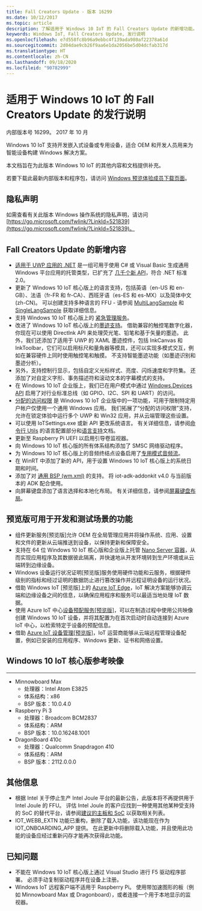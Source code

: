 ```yaml
---
title: Fall Creators Update - 版本 16299
ms.date: 10/12/2017
ms.topic: article
description: 了解适用于 Windows 10 IoT 的 Fall Creators Update 的新增功能。
keywords: Windows IoT, Fall Creators Update, 发行说明
ms.openlocfilehash: e7d558fc8b96a9ebbc4f139ada980af22378a61d
ms.sourcegitcommit: 2d04dae9cb26f9aa6e1da2056be5d04dcfab317d
ms.translationtype: HT
ms.contentlocale: zh-CN
ms.lasthandoff: 09/18/2020
ms.locfileid: "90782999"
---
```

# <a name="fall-creators-update-release-notes-for-windows-10-iot"></a>适用于 Windows 10 IoT 的 Fall Creators Update 的发行说明
内部版本号 16299。 2017 年 10 月

Windows 10 IoT 支持开发嵌入式设备或专用设备，适合 OEM 和开发人员用来为智能设备构建 Windows 解决方案。

本文档旨在为此版本 Windows 10 IoT 的其他内容和文档提供补充。

若要下载此最新内部版本和程序包，请访问 [Windows 预览体验成员下载页面](https://www.microsoft.com/en-us/software-download/windowsiot)。

## <a name="privacy-statement"></a>隐私声明

如需查看有关此版本 Windows 操作系统的隐私声明，请访问 [https://go.microsoft.com/fwlink/?LinkId=521839](https://go.microsoft.com/fwlink/?LinkId=521839)。

## <a name="whats-new-in-fall-creators-update"></a>Fall Creators Update 的新增内容
* [适用于 UWP 应用的 .NET](https://msdn.microsoft.com/library/windows/apps/xaml/mt185501.aspx?f=255&mspperror=-2147217396) 是一组可用于使用 C# 或 Visual Basic 生成通用 Windows 平台应用的托管类型，已扩充了 [几千个新 API](https://blogs.msdn.microsoft.com/dotnet/2017/08/25/uwp-net-standard-2-0-preview/)，符合 .NET 标准 2.0。
* 更新了 Windows 10 IoT 核心版上的语言支持，包括英语（en-US 和 en-GB）、法语（fr-FR 和 fr-CA）、西班牙语（es-ES 和 es-MX）以及简体中文 (zh-CN)。 可以创建支持多种语言的 FFU - 请参阅 [MultiLangSample](https://github.com/ms-iot/iot-adk-addonkit/tree/16299/Source-arm/Products/MultiLangSample) 和 [SingleLangSample](https://github.com/ms-iot/iot-adk-addonkit/tree/16299/Source-arm/Products/SingleLangSample) 获取详细信息。
* 支持 Windows 10 IoT 核心版上的 [紧急管理服务](https://technet.microsoft.com/library/cc736319(v=ws.10).aspx)。
* 改进了 Windows 10 IoT 核心版上的[墨迹支持](https://docs.microsoft.com/windows/uwp/input-and-devices/pen-and-stylus-interactions)。 借助兼容的触控笔数字化器，你现在可以使用 DirectInk API 来处理荧光笔、铅笔和基于矢量的墨迹。 此外，我们还添加了适用于 UWP 的 XAML 墨迹控件，包括 InkCanvas 和 InkToolbar，它们可以启用标尺和量角器等模具，还可以实现多模式交互，例如在兼容硬件上同时使用触控笔和触摸。 不支持智能墨迹功能（如墨迹识别和墨迹分析）。
* 另外，支持控制行显示，包括自定义光标样式、亮度、闪烁速度和字符集。 还添加了对自定义字形、事务描述符和滚动文本的字幕模式的支持。
* 在 Windows 10 IoT 企业版上，我们已在用户模式中通过 [Windows.Devices API](https://docs.microsoft.com/windows/uwp/devices-sensors/enable-usermode-access) 启用了对行业标准总线（如 GPIO、I2C、SPI 和 UART）的访问。
* [分配的访问权限](https://docs.microsoft.com/windows/configuration/lock-down-windows-10-to-specific-apps) 是 Windows 10 IoT 企业版中的一项功能，可用于限制特定用户帐户仅使用一个通用 Windows 应用。 我们拓展了“分配的访问权限”支持，允许在锁定体验中运行多个 UWP 和 Win32 应用，并从云端管理这些设置。
* 可以使用 IoTSettings.exe 或新 API 更改系统语言。 有关详细信息，请参阅[命令行 Utils](https://docs.microsoft.com/windows/iot-core/develop-your-app/multilang) 的语言配置部分和[语言支持](https://docs.microsoft.com/windows/iot-core/develop-your-app/multilang)文档。
* 更新至 Raspberry Pi UEFI 以启用引导卷监视器。
* 向 Windows 10 IoT 核心版的所有体系结构添加了 SMSC 网络驱动程序。
* 为 Windows 10 IoT 核心版上的音频终结点设备启用了[专用模式音频流](https://msdn.microsoft.com/library/windows/desktop/dd370844(v=vs.85).aspx)。
* 在 WinRT 中添加了新的 API，用于设置 Windows 10 IoT 核心版上的系统日期和时间。
* 添加了对 [通用 BSP (wm.xml)](https://docs.microsoft.com/windows-hardware/manufacture/iot/create-packages) 的支持。 将 iot-adk-addonkit v4.0 与当前版本的 ADK 配合使用。
* 向屏幕键盘添加了语言选择和本地化布局。 有关详细信息，请参阅[屏幕键盘布局](https://docs.microsoft.com/windows/iot-core/develop-your-app/onscreenkeyboardlayouts)。

## <a name="features-in-preview-for-dev-and-test-scenarios"></a>预览版可用于开发和测试场景的功能
* 组件更新服务[预览版]允许 OEM 在全局管理应用并将操作系统、应用、设置和文件的更新从云端推送到设备，以保持更新和保障安全。
* 支持在 64 位 Windows 10 IoT 核心版和企业版上托管 [Nano Server 容器](https://docs.microsoft.com/virtualization/windowscontainers/about/index)，从而实现应用程序及其数据彼此隔离，并快速地从开发环境转到生产环境或从云端转到边缘设备。
* Windows 设备运行状况证明[预览版]服务使用硬件功能和云服务，根据硬件级别的指标和经过证明的数据防止进行篡改操作并远程证明设备的运行状况。
* 借助 Windows IoT [预览版]上的 [Azure IoT Edge](https://azure.microsoft.com/campaigns/iot-edge/)，IoT 解决方案能够协调云端和边缘设备之间的信息，以确保应用程序和服务可以最适当地处理 IoT 数据。
* 使用 Azure IoT 中心[设备预配服务[预览版]](https://blogs.windows.com/buildingapps/2017/10/05/windows-10-iot-enables-complete-iot-lifecycle/)，可以在制造过程中使用公共映像创建 Windows 10 IoT 设备，并将其配置为在首次启动时自动连接到 Azure IoT 中心，以检索特定于设备的预配信息。
* 借助 [Azure IoT 设备管理[预览版]](https://docs.microsoft.com/windows/iot-core/manage-your-device/AzureIoTDM)，IoT 运营商能够从云端远程管理设备配置，例如已安装的应用程序、Windows 更新、证书和网络设置。

## <a name="windows-10-iot-core-reference-images"></a>Windows 10 IoT 核心版参考映像
___ 
* Minnowboard Max
  * 处理器：Intel Atom E3825
  * 体系结构：x86
  * BSP 版本：10.0.4.0
* Raspberry Pi 3
  * 处理器：Broadcom BCM2837
  * 体系结构：ARM
  * BSP 版本：10.0.16248.1001
* DragonBoard 410c
  * 处理器：Qualcomm Snapdragon 410
  * 体系结构：ARM
  * BSP 版本：2112.0.0.0

## <a name="additional-information"></a>其他信息
* 根据 Intel 关于停止生产 Intel Joule 平台的最新公告，此版本将不再提供用于 Intel Joule 的 FFU。 评估 Intel Joule 的客户应找到一种使用其他某种受支持的 SoC 的替代平台，请参阅[建议的主板和 SoC](https://docs.microsoft.com/windows/iot-core/tutorials/quickstarter/prototypeboards) 以获取相关列表。
* IOT_WEBB_EXTN 功能已重构，删除了载入功能，该功能现在作为 IOT_ONBOARDING_APP 提供。 在此更新中将删除载入功能，并且使用此功能的设备应经过重新闪存才能再次获得此功能。

## <a name="known-issues"></a>已知问题
* 不能在 Windows 10 IoT 核心版上通过 Visual Studio 进行 F5 驱动程序部署。 必须手动复制驱动程序并在设备上注册。
* Windows IoT 远程客户端不适用于 Raspberry Pi。 使用带加速图形的板（例如 Minnowboard Max 或 Dragonboard），或者连接一个用于本地显示的监视器。
